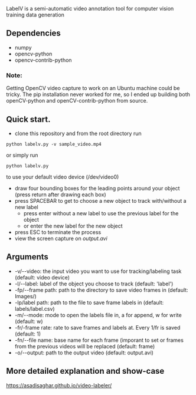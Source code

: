 LabelV is a semi-automatic video annotation tool for computer vision training data generation

## Dependencies
   - numpy
   - opencv-python
   - opencv-contrib-python

### Note:
   Getting OpenCV video capture to work on an Ubuntu machine could be tricky. The pip installation never worked for me, so I ended up building both openCV-python and openCV-contrib-python from source. 

## Quick start.
   - clone this repository and from the root directory run
   
    python labelv.py -v sample_video.mp4
   
   or simply run
   
    python labelv.py
   
   to use your default video device (/dev/video0)

   - draw four bounding boxes for the leading points around your object (press return after drawing each box)
   - press SPACEBAR to get to choose a new object to track with/without a new label
     * press enter without a new label to use the previous label for the object
     * or enter the new label for the new object
   - press ESC to terminate the process
   - view the screen capture on _output.avi_

## Arguments
   * -v/--video: the input video you want to use for tracking/labeling task (default: video device)
   * -l/--label: label of the object you choose to track (default: 'label')
   * -fp/--frame path: path to the directory to save video frames in (default: Images/)
   * -lp/label path: path to the file to save frame labels in (default: labels/label.csv)
   * -m/--mode: mode to open the labels file in, a for append, w for write (default: w)
   * -fr/-frame rate: rate to save frames and labels at. Every 1/fr is saved (default: 1)
   * -fn/--file name: base name for each frame (imporant to set or frames from the previous videos will be replaced (default: frame)
   * -o/--output: path to the output video (default: output.avi)

## More detailed explanation and show-case

   https://asadisaghar.github.io/video-labeler/

